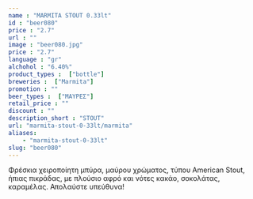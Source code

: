 ```yaml
---
name : "MARMITA STOUT 0.33lt"
id : "beer080"
price : "2.7"
url : ""
image : "beer080.jpg"
price : "2.7"
language : "gr"
alchohol : "6.40%"
product_types :  ["bottle"]
breweries :  ["Marmita"]
promotion : ""
beer_types :  ["ΜΑΥΡΕΣ"]
retail_price : ""
discount : ""
description_short : "STOUT"
url: "marmita-stout-0-33lt/marmita"
aliases: 
    - "marmita-stout-0-33lt"
slug: "beer080"
---
```


Φρέσκια χειροποίητη μπύρα, μαύρου χρώματος, τύπου American Stout, ήπιας πικράδας, με πλούσιο αφρό και νότες κακάο, σοκολάτας, καραμέλας. Απολαύστε υπεύθυνα!